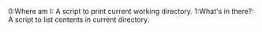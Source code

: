 0:Where am I: A script to print current working directory.
1:What's in there?: A script to list contents in current directory.

